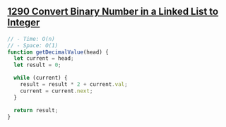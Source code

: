 ## [1290 Convert Binary Number in a Linked List to Integer](https://leetcode.com/problems/convert-binary-number-in-a-linked-list-to-integer/description/)

<!-- notecardId: 1761337488459 -->

```js
// - Time: O(n)
// - Space: O(1)
function getDecimalValue(head) {
  let current = head;
  let result = 0;

  while (current) {
    result = result * 2 + current.val;
    current = current.next;
  }

  return result;
}
```
